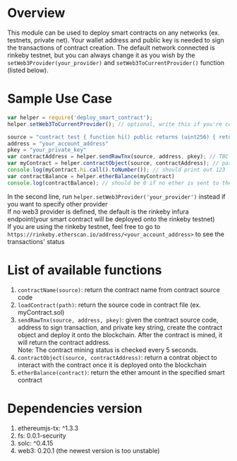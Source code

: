 # Overview
This module can be used to deploy smart contracts on any networks (ex. testnets, private net). Your wallet address and public key is needed to sign the transactions of contract creation. The default network connected is rinkeby testnet, but you can always change it as you wish by the `setWeb3Provider(your_provider)` and `setWeb3ToCurrentProvider()` function (listed below).

# Sample Use Case 
```js
var helper = require('deploy_smart_contract');
helper.setWeb3ToCurrentProvider(); // optional, write this if you're connecting to injected web3 like MetaMask or parity

source = "contract test { function hi() public returns (uint256) { return 123; }}"
address = "your_account_address"
pkey = "your_private_key"
var contractAddress = helper.sendRawTnx(source, address, pkey); // TBC
var myContract = helper.contractObject(source, contractAddress); // paste the contract address you just get
console.log(myContract.hi.call().toNumber()); // should print out 123
var contractBalance = helper.etherBalance(myContract) 
console.log(contractBalance); // should be 0 if no ether is sent to the contract address

```
In the second line, run `helper.setWeb3Provider('your_provider')` instead if you want to specify other provider<br>
If no web3 provider is defined, the default is the rinkeby infura endpoint(your smart contract will be deployed onto the rinkeby testnet)<br>
If you are using the rinkeby testnet, feel free to go to `https://rinkeby.etherscan.io/address/<your_account_address>` to see the transactions' status 

# List of available functions
1. `contractName(source)`: return the contract name from contract source code
2. `loadContract(path)`: return the source code in contract file (ex. myContract.sol)
3. `sendRawTnx(source, address, pkey)`: given the contract source code, address to sign transaction, and private key string, create the contract object and deploy it onto the blockchain. After the contract is mined, it will return the contract address. <br>
Note: The contract mining status is checked every 5 seconds.
4. `contractObject(source, contractAddress)`: return a contrat object to interact with the contract once it is deployed onto the blockchain  
5. `etherBalance(contract)`: return the ether amount in the specified smart contract

# Dependencies version
1. ethereumjs-tx: ^1.3.3
2. fs: 0.0.1-security
3. solc: ^0.4.15
5. web3: 0.20.1 (the newest version is too unstable)